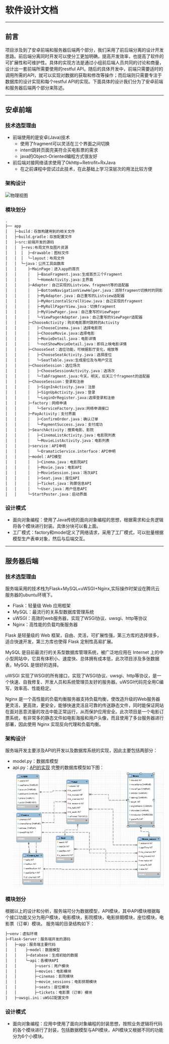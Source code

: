 # 软件设计文档

---
## 前言

项目涉及到了安卓前端和服务器后端两个部分，我们采用了前后端分离的设计开发思路。前后端分离同时开发可以使分工更加明确，提高开发效率，也提高了软件的可扩展性和可维护性。具体的实现方法是通过小组前后端人员共同的讨论和商量，设计出一套前端所需要使用的restful API。随后的具体开发中，前端只需要适时的调用所需的API，就可以实现对数据的获取和修改等操作；而后端则只需要专注于数据库的设计实现和每个restful API的实现。下面具体的设计我们分为了安卓前端和服务器后端两个部分来陈述。

---

## 安卓前端

### 技术选型理由
- 前端使用的是安卓(Java)技术
  - 使用了fragment可以灵活在三个界面之间切换
  - intent跳转页面完美符合买电影票的需求
  - java的Object-Oriented编程方式很友好
- 前后端对接网络请求使用了Okhttp+Retrofit+RxJava
  - 在之前课程中尝试过此技术，在此基础上学习深层次的用法比较方便


### 架构设计
![物理视图](https://raw.githubusercontent.com/dramaticTickets/dramatic-tickets/master/pictures/14_物理视图.png)

### 模块划分

```
.
├── app
│   ├─build：存放构建用到的相关文件
│   ├─build.gradle：存放配置文件
│   ├─src:前端开发的源码
│   │  ├─res:布局文件及图片资源
│   │  │  ├─drawable：图标文件
│   │  │  └─layout：布局文件
│   │  └─java：公共工具函数库
│   │     ├─MainPage：进入app的首页
│   │     │   ├─BaseFragment.java:生成首页三个Fragment
│   │     │   └─HomeActivity.java:主界面
│   │     ├─Adapter：自己实现的Listview，fragment等的适配器
│   │     │   ├─BottomNavigationViewHelper.java：消除fragment切换时的阴影
│   │     │   ├─MyAdapter.java：自己重写的Listview适配器
│   │     │   ├─MyHorizontalScrollView.java：自己实现的fragment
│   │     │   ├─MyRollPagerView.java：切换fragment
│   │     │   ├─MyViewPager.java：自己重写的ViewPager
│   │     │   └─ViewPagerAdapter.java：自己重写的ViewPager适配器
│   │     ├─ChooseActivity：购买电影票时跳转的Activity
│   │     │   ├─ChooseCinema.java：选择电影院
│   │     │   ├─ChooseMovie.java:选择电影
│   │     │   ├─MovieDetail.java：电影详情
│   │     │   └─notShowMovieDetail.java：即将上映电影详情
│   │     ├─ChooseSeat：选位功能，可根据影厅变化，缩放等
│   │     │   ├─ChooseSeatActivity.java：选择座位
│   │     │   └─SeatTable.java:生成座位及与用户交互
│   │     ├─ChooseSession：选位场次
│   │     │   ├─ChooseSessionActivity.java：选场次
│   │     │   └─TabFragment.java:今天，明天，后天三个fragment的适配器
│   │     ├─ChooseSession：登录和注册
│   │     │   ├─SignInActivity.java：注册
│   │     │   ├─SignUpActivity.java：登录
│   │     │   └─LoginOrRegister.java:选择登录和注册
│   │     ├─factory：网络申请
│   │     │   └─ServiceFactory.java:网络申请接口
│   │     ├─PayActivity：支付界面
│   │     │   ├─ConfirmOrder.java：确认订单
│   │     │   └─PaymentSuccess.java：支付成功
│   │     ├─SearchActivity：搜索电影、影院
│   │     │   ├─CinemaListActivity.java：电影院列表
│   │     │   └─MovieListActivity.java：电影列表
│   │     ├─service：API申明
│   │     │   └─DramaticService.interface：API申明
│   │     ├─model：API模型
│   │     │   ├─Cinema.java：电影院API
│   │     │   ├─Movie.java：电影API
│   │     │   ├─MovieSession.java：场次API
│   │     │   ├─Seat.java：座位API
│   │     │   ├─Ticket.java：购票信息API
│   │     │   └─User.java：用户信息API
│   │     └─StartPoster.java：启动界面
```

### 设计模式
- 面向对象编程：使用了Java传统的面向对象编程的思想，根据需求和业务逻辑将各个模块进行封装。具体分块可以看上面。
- 工厂模式：factory和model定义了网络请求，采用了工厂模式，可以批量根据模型生产表单对象，然后与后端交互。

---

## 服务器后端

### 技术选型理由
服务端采用的技术栈为Flask+MySQL+uWSGI+Nginx,实际操作时架设在腾讯云服务器的ubuntu环境下。

* Flask：轻量级 Web 应用框架
* MySQL：最流行的关系型数据库管理系统
* uWSGI：高效的web服务器，实现了WSGI协议、uwsgi、http等协议
* Nginx：高性能的负载均衡服务器

Flask 是轻量级的 Web 框架，自由、灵活，可扩展性强，第三方库的选择很多，适合快速开发，第三方库也使得 Flask 定制性高易扩展。

MySQL 是目前最流行的关系型数据库管理系统，被广泛地应用在 Internet 上的中小型网站中，它具有体积小、速度快、总体拥有成本低，此次项目涉及多张数据表，MySQL 是很好的选择。

uWSGI 实现了WSGI的所有接口，实现了WSGI协议、uwsgi、http等协议，是一个快速、自我修复、开发人员和系统管理员友好的服务器。uWSGI代码完全用C编写，效率高、性能稳定。

Nginx 是一个高性能的负载均衡服务器支持负载均衡，使改造升级的Web服务器更灵活，更高效，更安全，能够快速灵活且可靠的传送静态文件，同时能保证网站在面对恶意流量的攻击中能正常运行，从而保护应用安全。此次项目是一个电影订票系统，有非常多的静态文件如电影海报和用户头像，而且使用了多台服务器进行部署，因此使用 Nginx 实现反向代理和负载均衡。

### 架构设计
服务端开发主要涉及API的开发以及数据库系统的实现，因此主要包括两部分：
- model.py：数据库模型
- api.py：[API的实现](https://github.com/dramaticTickets/dramatic-tickets/blob/master/documents/7_Design.md)
完整的数据库模型如下图：
![数据库模型](https://github.com/dramaticTickets/dramatic-tickets/blob/master/SDP_Documents/databaseModel.png)

### 模块划分

根据以上的设计和分析，服务端可分为数据模型，API模块，其中API模块根据每个接口功能又分为用户模块，电影模块，影院模块，电影排期模块，座位模块，电影票（订单）模块。
服务端的目录结构如下：
```txt
├─venv：虚拟环境
├─Flask-Server：服务端开发的源码
│   ├─app：服务端主要代码
│   │    ├─model：数据模型
│   │    ├─database：生成初始的数据
│   │    └─api：各模块API
│   │        ├─users：用户模块
│   │        ├─movies：电影模块
│   │        ├─cinemas：影院模块
│   │        ├─movie_sessions：电影排期模块
│   │        ├─seats：座位模块
│   │        ├─tickets：电影票（订单）模块
│   ├─uwsgi.ini：uWSGI配置文件
```

### 设计模式
* 面向对象编程：应用中使用了面向对象编程的封装思想，按照业务逻辑将代码的各个模块进行了封装，包括数据模型与API模块，API模块又根据不同的功能分为6个小模块。
